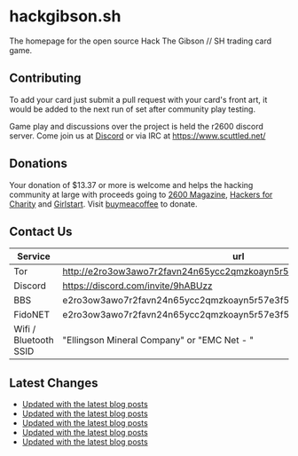 # hackgibson.sh
The homepage for the open source Hack The Gibson // SH trading card game.


## Contributing

To add your card just submit a pull request with your card's front art, it would be added to the next run of set after community play testing.

Game play and discussions over the project is held the r2600 discord server. Come join us at [Discord](https://discord.com/invite/9hABUzz) or via IRC at https://www.scuttled.net/


## Donations

Your donation of $13.37 or more is welcome and helps the hacking community at large with proceeds going to [2600 Magazine](https://2600.com/), [Hackers for Charity](https://hackersforcharity.org) and [Girlstart](https://girlstart.org).  Visit [buymeacoffee](https://www.buymeacoffee.com/hackgibson.sh) to donate.


## Contact Us

Service | url
-|-
Tor | http://e2ro3ow3awo7r2favn24n65ycc2qmzkoayn5r57e3f56nvjwdcgg32ad.onion
Discord | https://discord.com/invite/9hABUzz
BBS | e2ro3ow3awo7r2favn24n65ycc2qmzkoayn5r57e3f56nvjwdcgg32ad.onion:23
FidoNET | e2ro3ow3awo7r2favn24n65ycc2qmzkoayn5r57e3f56nvjwdcgg32ad.onion:24554
Wifi / Bluetooth SSID | "Ellingson Mineral Company" or "EMC Net - <fidonet address>"

## Latest Changes
<!-- BLOG-POST-LIST:START -->
- [Updated with the latest blog posts](https://github.com/DFW2600/hackgibson.sh/commit/3becace6a90168b1bc56b1885606fa2d32167b12)
- [Updated with the latest blog posts](https://github.com/DFW2600/hackgibson.sh/commit/2ea5f4e0cc096d261bf89f0a996e25f972e15220)
- [Updated with the latest blog posts](https://github.com/DFW2600/hackgibson.sh/commit/ff52c30d8b56c5b0f71a0db1a1dfdd1145141cf3)
- [Updated with the latest blog posts](https://github.com/DFW2600/hackgibson.sh/commit/ce4bcfa01048c7576a56c675aeef9bf749b82f55)
- [Updated with the latest blog posts](https://github.com/DFW2600/hackgibson.sh/commit/087abdbc532ac0697c587cd652c82983dac8e8e2)
<!-- BLOG-POST-LIST:END -->

